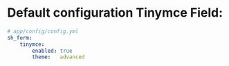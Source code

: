 # Default configuration Tinymce Field:

``` yml
# app/config/config.yml
sh_form:
    tinymce:
        enabled: true
        theme:   advanced
```
